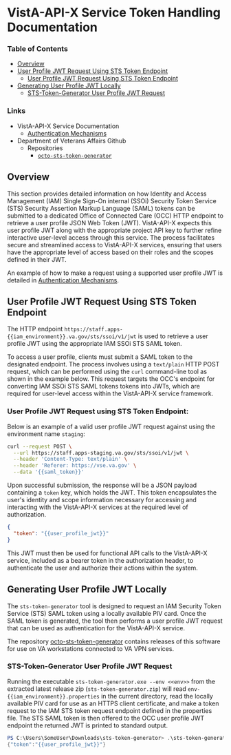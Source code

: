 # VistA-API-X Service Token Handling Documentation

[authentication-mechanisms]: ./authentication-mechanisms.md
[octo-sts-token-generator]: https://github.com/department-of-veterans-affairs/octo-sts-token-generator

### Table of Contents

- [Overview](#overview)
- [User Profile JWT Request Using STS Token Endpoint](#user-profile-jwt-request-using-sts-token-endpoint)
  - [User Profile JWT Request Using STS Token Endpoint](#user-profile-jwt-request-using-sts-token-endpoint)
- [Generating User Profile JWT Locally](#generating-user-profile-jwt-locally)
  - [STS-Token-Generator User Profile JWT Request](#sts-token-generator-user-profile-jwt-request)

### Links

- VistA-API-X Service Documentation
  - [Authentication Mechanisms][authentication-mechanisms]
- Department of Veterans Affairs Github
  - Repositories
    - [`octo-sts-token-generator`][octo-sts-token-generator]

## Overview

This section provides detailed information on how Identity and Access Management (IAM) Single
Sign-On internal (SSOi) Security Token Service (STS) Security Assertion Markup Language (SAML)
tokens can be submitted to a dedicated Office of Connected Care (OCC) HTTP endpoint to retrieve a
user profile JSON Web Token (JWT). VistA-API-X expects this user profile JWT along with the
appropriate project API key to further refine interactive user-level access through this service.
The process facilitates secure and streamlined access to VistA-API-X services, ensuring that users
have the appropriate level of access based on their roles and the scopes defined in their JWT.

An example of how to make a request using a supported user profile JWT is detailed in
[Authentication Mechanisms][authentication-mechanisms].

## User Profile JWT Request Using STS Token Endpoint

The HTTP endpoint `https://staff.apps-{{iam_environment}}.va.gov/sts/ssoi/v1/jwt` is used to
retrieve a user profile JWT using the appropriate IAM SSOi STS SAML token.

To access a user profile, clients must submit a SAML token to the designated endpoint. The process
involves using a `text/plain` HTTP POST request, which can be performed using the `curl`
command-line tool as shown in the example below. This request targets the OCC's endpoint for
converting IAM SSOi STS SAML tokens tokens into JWTs, which are required for user-level access
within the VistA-API-X service framework.

### User Profile JWT Request using STS Token Endpoint:

Below is an example of a valid user profile JWT request against using the environment name
`staging`:

```bash
curl --request POST \
  --url https://staff.apps-staging.va.gov/sts/ssoi/v1/jwt \
  --header 'Content-Type: text/plain' \
  --header 'Referer: https://vse.va.gov' \
  --data '{{saml_token}}'
```

Upon successful submission, the response will be a JSON payload containing a `token` key, which
holds the JWT. This token encapsulates the user's identity and scope information necessary for
accessing and interacting with the VistA-API-X services at the required level of authorization.

```json
{
  "token": "{{user_profile_jwt}}"
}
```

This JWT must then be used for functional API calls to the VistA-API-X service, included as a bearer
token in the authorization header, to authenticate the user and authorize their actions within the
system.

## Generating User Profile JWT Locally

The `sts-token-generator` tool is designed to request an IAM Security Token Service (STS) SAML token
using a locally available PIV card. Once the SAML token is generated, the tool then performs a user
profile JWT request that can be used as authentication for the VistA-API-X service.

The repository [octo-sts-token-generator][octo-sts-token-generator] contains
releases of this software for use on VA workstations connected to VA VPN services.

### STS-Token-Generator User Profile JWT Request

Running the executable `sts-token-generator.exe --env <<env>>` from the extracted latest release zip
(`sts-token-generator.zip`) will read `env-{{iam_environment}}.properties` in the current directory,
read the locally available PIV card for use as an HTTPS client certificate, and make a token request
to the IAM STS token request endpoint defined in the properties file.  The STS SAML token is then
offered to the OCC user profile JWT endpoint the returned JWT is printed to standard output.

```powershell
PS C:\Users\SomeUser\Downloads\sts-token-generator> .\sts-token-generator.exe --env sqa
{"token":"{{user_profile_jwt}}"}
```
